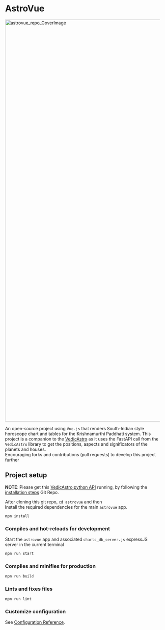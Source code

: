 # AstroVue
<img width="1310" alt="astrovue_repo_CoverImage" src="https://github.com/diliprk/AstroVue/assets/20330371/6eefef23-5f83-4de3-b094-a0484344c121">

An open-source project using `Vue.js` that renders South-Indian style horoscope chart and tables for the Krishnamurthi Paddhati system.
This project is a companion to the [VedicAstro](https://github.com/diliprk/VedicAstro) as it uses the FastAPI call from
the `VedicAstro` library to get the positions, aspects and significators of the planets and houses. <br>
Encouraging forks and contributions (pull requests) to develop this project further


## Project setup
**NOTE**: Please get this [VedicAstro python API](https://github.com/diliprk/VedicAstro/blob/main/VedicAstroAPI.py) running, by following the [installation steps](https://github.com/diliprk/VedicAstro/tree/main#installation) Git Repo. 

After cloning this git repo, `cd astrovue` and then <br>
Install the required dependencies for the main `astrovue` app.
```bash
npm install
```

### Compiles and hot-reloads for development
Start the `astrovue` app and associated `charts_db_server.js` expressJS server in the current terminal
```bash
npm run start
```

### Compiles and minifies for production
```bash
npm run build
```

### Lints and fixes files
```bash
npm run lint
```

### Customize configuration
See [Configuration Reference](https://cli.vuejs.org/config/).
